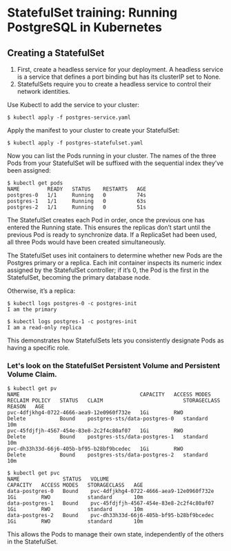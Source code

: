 # StatefulSet training: Running PostgreSQL in Kubernetes

## Creating a StatefulSet
1. First, create a headless service for your deployment. A headless service is a service that defines a port binding but has its clusterIP set to None.
2. StatefulSets require you to create a headless service to control their network identities.

Use Kubectl to add the service to your cluster:

```
$ kubectl apply -f postgres-service.yaml
```

Apply the manifest to your cluster to create your StatefulSet:

```
$ kubectl apply -f postgres-statefulset.yaml
```

Now you can list the Pods running in your cluster. The names of the three Pods from your StatefulSet will be suffixed with the sequential index they’ve been assigned:

```
$ kubectl get pods
NAME         READY   STATUS    RESTARTS   AGE
postgres-0   1/1     Running   0          74s
postgres-1   1/1     Running   0          63s
postgres-2   1/1     Running   0          51s
```
The StatefulSet creates each Pod in order, once the previous one has entered the Running state. 
This ensures the replicas don’t start until the previous Pod is ready to synchronize data. 
If a ReplicaSet had been used, all three Pods would have been created simultaneously.

The StatefulSet uses init containers to determine whether new Pods are the Postgres primary or a replica. 
Each init container inspects its numeric index assigned by the StatefulSet controller; if it’s 0, the Pod is the first in the StatefulSet, becoming the primary database node.

Otherwise, it’s a replica:

```
$ kubectl logs postgres-0 -c postgres-init
I am the primary
```

```
$ kubectl logs postgres-1 -c postgres-init
I am a read-only replica
```

This demonstrates how StatefulSets lets you consistently designate Pods as having a specific role. 

### Let's look on the StatefulSet Persistent Volume and Persistent Volume Claim.

```
$ kubectl get pv
NAME                                       CAPACITY   ACCESS MODES   RECLAIM POLICY   STATUS   CLAIM                          STORAGECLASS   REASON   AGE
pvc-4dfjkhg4-0722-4666-aea9-12e0960f732e   1Gi        RWO            Delete           Bound    postgres-sts/data-postgres-0   standard                10m
pvc-45fdjfjh-4567-454e-83e8-2c2f4c80af07   1Gi        RWO            Delete           Bound    postgres-sts/data-postgres-1   standard                10m
pvc-dh33h33d-66j6-405b-bf95-b28bf9bcedec   1Gi        RWO            Delete           Bound    postgres-sts/data-postgres-2   standard                10m
```

```
$ kubectl get pvc
NAME              STATUS   VOLUME                                     CAPACITY   ACCESS MODES   STORAGECLASS   AGE
data-postgres-0   Bound    pvc-4dfjkhg4-0722-4666-aea9-12e0960f732e   1Gi        RWO            standard       10m
data-postgres-1   Bound    pvc-45fdjfjh-4567-454e-83e8-2c2f4c80af07   1Gi        RWO            standard       10m
data-postgres-2   Bound    pvc-dh33h33d-66j6-405b-bf95-b28bf9bcedec   1Gi        RWO            standard       10m
```
This allows the Pods to manage their own state, independently of the others in the StatefulSet.


